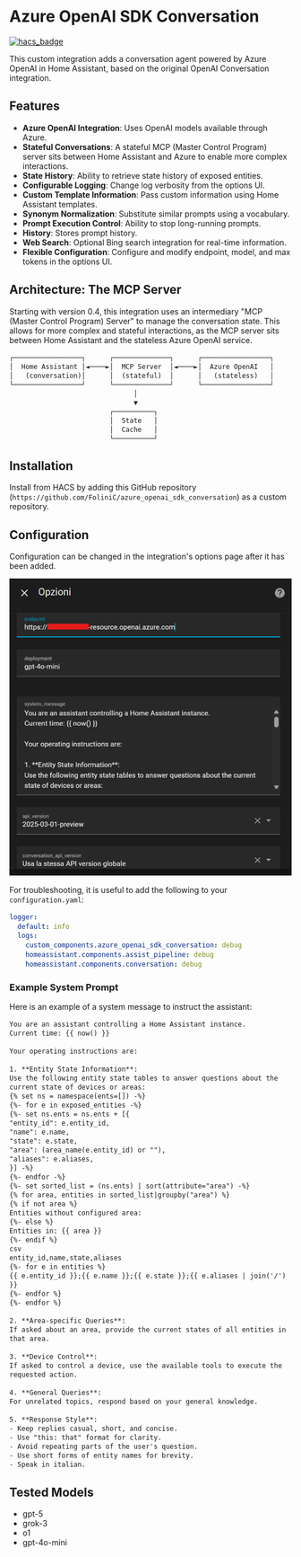 # Azure OpenAI SDK Conversation

[![hacs_badge](https://img.shields.io/badge/HACS-Custom-41BDF5.svg)](https://hacs.xyz/)

This custom integration adds a conversation agent powered by Azure OpenAI in Home Assistant, based on the original OpenAI Conversation integration.

## Features

*   **Azure OpenAI Integration**: Uses OpenAI models available through Azure.
*   **Stateful Conversations**: A stateful MCP (Master Control Program) server sits between Home Assistant and Azure to enable more complex interactions.
*   **State History**: Ability to retrieve state history of exposed entities.
*   **Configurable Logging**: Change log verbosity from the options UI.
*   **Custom Template Information**: Pass custom information using Home Assistant templates.
*   **Synonym Normalization**: Substitute similar prompts using a vocabulary.
*   **Prompt Execution Control**: Ability to stop long-running prompts.
*   **History**: Stores prompt history.
*   **Web Search**: Optional Bing search integration for real-time information.
*   **Flexible Configuration**: Configure and modify endpoint, model, and max tokens in the options UI.

## Architecture: The MCP Server

Starting with version 0.4, this integration uses an intermediary "MCP (Master Control Program) Server" to manage the conversation state. This allows for more complex and stateful interactions, as the MCP server sits between Home Assistant and the stateless Azure OpenAI service.

```
┌─────────────────┐      ┌──────────────┐      ┌─────────────────┐
│  Home Assistant │◄────►│  MCP Server  │◄────►│  Azure OpenAI   │
│   (conversation)│      │  (stateful)  │      │   (stateless)   │
└─────────────────┘      └──────────────┘      └─────────────────┘
                               │
                               ▼
                         ┌──────────┐
                         │  State   │
                         │  Cache   │
                         └──────────┘
```

## Installation

Install from HACS by adding this GitHub repository (`https://github.com/FoliniC/azure_openai_sdk_conversation`) as a custom repository.

## Configuration

Configuration can be changed in the integration's options page after it has been added.

![Configuration UI](docs/images/SetupCard.png)

For troubleshooting, it is useful to add the following to your `configuration.yaml`:
```yaml
logger:
  default: info
  logs:
    custom_components.azure_openai_sdk_conversation: debug
    homeassistant.components.assist_pipeline: debug
    homeassistant.components.conversation: debug
```

### Example System Prompt

Here is an example of a system message to instruct the assistant:
```
You are an assistant controlling a Home Assistant instance. 
Current time: {{ now() }}

Your operating instructions are:

1. **Entity State Information**:
Use the following entity state tables to answer questions about the current state of devices or areas:
{% set ns = namespace(ents=[]) -%}
{%- for e in exposed_entities -%}
{%- set ns.ents = ns.ents + [{
"entity_id": e.entity_id,
"name": e.name,
"state": e.state,
"area": (area_name(e.entity_id) or ""),
"aliases": e.aliases,
}] -%}
{%- endfor -%}
{%- set sorted_list = (ns.ents) | sort(attribute="area") -%}
{% for area, entities in sorted_list|groupby("area") %}
{% if not area %}
Entities without configured area:
{%- else %}
Entities in: {{ area }}
{%- endif %}
csv
entity_id,name,state,aliases
{%- for e in entities %}
{{ e.entity_id }};{{ e.name }};{{ e.state }};{{ e.aliases | join('/') }}
{%- endfor %}
{%- endfor %}

2. **Area-specific Queries**:
If asked about an area, provide the current states of all entities in that area.

3. **Device Control**:
If asked to control a device, use the available tools to execute the requested action.

4. **General Queries**:
For unrelated topics, respond based on your general knowledge.

5. **Response Style**:
- Keep replies casual, short, and concise.
- Use "this: that" format for clarity.
- Avoid repeating parts of the user's question.
- Use short forms of entity names for brevity.
- Speak in italian.
```

## Tested Models
- gpt-5
- grok-3
- o1
- gpt-4o-mini